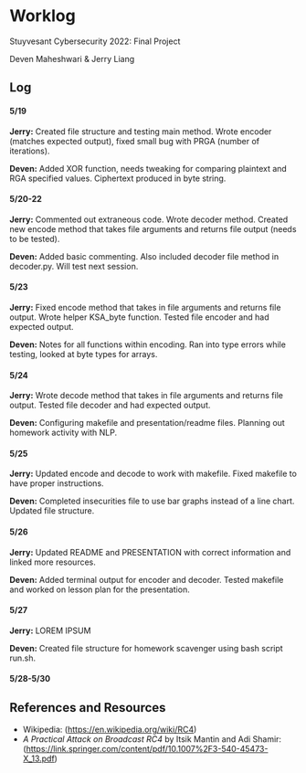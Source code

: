 # Worklog
Stuyvesant Cybersecurity 2022: Final Project

Deven Maheshwari & Jerry Liang

## Log

#### 5/19
**Jerry:** Created file structure and testing main method. Wrote encoder (matches expected output), fixed small bug with PRGA (number of iterations).

**Deven:** Added XOR function, needs tweaking for comparing plaintext and RGA specified values. Ciphertext produced in byte string.

#### 5/20-22
**Jerry:** Commented out extraneous code. Wrote decoder method. Created new encode method that takes file arguments and returns file output (needs to be tested).

**Deven:** Added basic commenting. Also included decoder file method in decoder.py. Will test next
session.

#### 5/23
**Jerry:** Fixed encode method that takes in file arguments and returns file output. Wrote helper KSA_byte function. Tested file encoder and had expected output.

**Deven:** Notes for all functions within encoding. Ran into type errors while testing, looked at byte
types for arrays.

#### 5/24
**Jerry:** Wrote decode method that takes in file arguments and returns file output. Tested file decoder and had expected output.

**Deven:** Configuring makefile and presentation/readme files. Planning out homework activity with NLP.

#### 5/25
**Jerry:** Updated encode and decode to work with makefile. Fixed makefile to have proper instructions.

**Deven:** Completed insecurities file to use bar graphs instead of a line chart. Updated file structure.

#### 5/26
**Jerry:** Updated README and PRESENTATION with correct information and linked more resources.

**Deven:** Added terminal output for encoder and decoder. Tested makefile and worked on lesson plan for the presentation.

#### 5/27
**Jerry:** LOREM IPSUM

**Deven:** Created file structure for homework scavenger using bash script run.sh. 

#### 5/28-5/30

## References and Resources
* Wikipedia: (https://en.wikipedia.org/wiki/RC4)
* _A Practical Attack on Broadcast RC4_ by Itsik Mantin and Adi Shamir: (https://link.springer.com/content/pdf/10.1007%2F3-540-45473-X_13.pdf)
